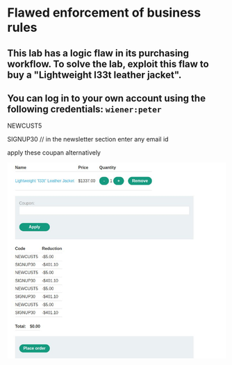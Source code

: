 # Flawed enforcement of business rules

## This lab has a logic flaw in its purchasing workflow. To solve the lab, exploit this flaw to buy a "Lightweight l33t leather jacket".

## You can log in to your own account using the following credentials: `wiener:peter`

NEWCUST5

SIGNUP30 // in the newsletter section enter any email id

apply these coupan alternatively

![screenshot](images/lab9_signup30_newcut5.jpg)
